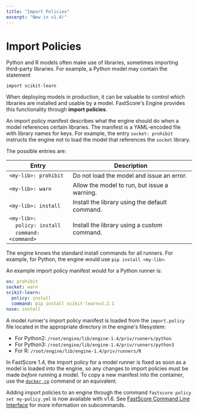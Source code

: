 ```yaml
---
title: "Import Policies"
excerpt: "New in v1.4!"
---
```

# Import Policies

Python and R models often make use of libraries, sometimes importing third-party libraries. For example, a Python model may contain the statement 
```
import scikit-learn
```

When deploying models in production, it can be valuable to control which libraries are installed and usable by a model. FastScore's Engine provides this functionality through **import policies**.

An import policy manifest describes what the engine should do when a model references certain libraries. The manifest is a YAML-encoded file with library names for keys. For example, the entry `socket: prohibit` instructs the engine not to load the model that references the `socket` library. 

The possible entries are:

| Entry | Description |
| --- | --- |
| `<my-lib>: prohibit` | Do not load the model and issue an error. |
| `<my-lib>: warn` | Allow the model to run, but issue a warning. |
| `<my-lib>: install` | Install the library using the default command. |
| `<my-lib>:`<br>&nbsp;&nbsp;&nbsp;&nbsp;`policy: install`<br>&nbsp;&nbsp;&nbsp;&nbsp;`command: <command>` | Install the library using a custom command. |


The engine knows the standard install commands for all runners. For example, for Python, the engine would use `pip install <my-lib>`. 

An example import policy manifest would for a Python runner is:

``` yaml
os: prohibit
socket: warn
scikit-learn:
  policy: install
  command: pip install scikit-learn=3.2.1
nose: install
```

A model runner's import policy manifest is loaded from the `import.policy` file located in the appropriate directory in the engine's filesystem:

* For Python2: `/root/engine/lib/engine-1.4/priv/runners/python`
* For Python3: `/root/engine/lib/engine-1.4/priv/runners/python3`
* For R: `/root/engine/lib/engine-1.4/priv/runners/R`

In FastScore 1.4, the import policy for a model runner is fixed as soon as a model is loaded into the engine, so any changes to import policies must be made _before_ running a model. To copy a new manifest into the container, use the [`docker cp`](https://docs.docker.com/engine/reference/commandline/cp/) command or an equivalent.

Adding import policies to an engine through the command `fastscore policy set my-policy.yml` is now available with v1.6. See [FastScore Command Line Interface](https://opendatagroup.github.io/Product%20Documentation/FastScore%20Command%20Line%20Interface.html) for more information on subcommands.